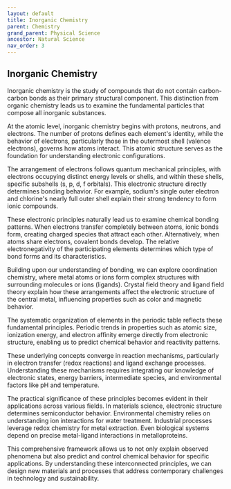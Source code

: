 ```yaml
---
layout: default
title: Inorganic Chemistry
parent: Chemistry
grand_parent: Physical Science
ancestor: Natural Science
nav_order: 3
---
```


## Inorganic Chemistry

Inorganic chemistry is the study of compounds that do not contain carbon-carbon bonds as their primary structural component. This distinction from organic chemistry leads us to examine the fundamental particles that compose all inorganic substances.

At the atomic level, inorganic chemistry begins with protons, neutrons, and electrons. The number of protons defines each element's identity, while the behavior of electrons, particularly those in the outermost shell (valence electrons), governs how atoms interact. This atomic structure serves as the foundation for understanding electronic configurations.

The arrangement of electrons follows quantum mechanical principles, with electrons occupying distinct energy levels or shells, and within these shells, specific subshells (s, p, d, f orbitals). This electronic structure directly determines bonding behavior. For example, sodium's single outer electron and chlorine's nearly full outer shell explain their strong tendency to form ionic compounds.

These electronic principles naturally lead us to examine chemical bonding patterns. When electrons transfer completely between atoms, ionic bonds form, creating charged species that attract each other. Alternatively, when atoms share electrons, covalent bonds develop. The relative electronegativity of the participating elements determines which type of bond forms and its characteristics.

Building upon our understanding of bonding, we can explore coordination chemistry, where metal atoms or ions form complex structures with surrounding molecules or ions (ligands). Crystal field theory and ligand field theory explain how these arrangements affect the electronic structure of the central metal, influencing properties such as color and magnetic behavior.

The systematic organization of elements in the periodic table reflects these fundamental principles. Periodic trends in properties such as atomic size, ionization energy, and electron affinity emerge directly from electronic structure, enabling us to predict chemical behavior and reactivity patterns.

These underlying concepts converge in reaction mechanisms, particularly in electron transfer (redox reactions) and ligand exchange processes. Understanding these mechanisms requires integrating our knowledge of electronic states, energy barriers, intermediate species, and environmental factors like pH and temperature.

The practical significance of these principles becomes evident in their applications across various fields. In materials science, electronic structure determines semiconductor behavior. Environmental chemistry relies on understanding ion interactions for water treatment. Industrial processes leverage redox chemistry for metal extraction. Even biological systems depend on precise metal-ligand interactions in metalloproteins.

This comprehensive framework allows us to not only explain observed phenomena but also predict and control chemical behavior for specific applications. By understanding these interconnected principles, we can design new materials and processes that address contemporary challenges in technology and sustainability.
